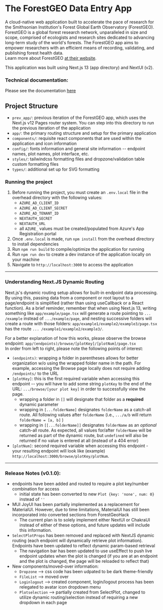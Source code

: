 # The ForestGEO Data Entry App

A cloud-native web application built to accelerate the pace of research for the Smithsonian
Institution's Forest Global Earth Observatory (ForestGEO). ForestGEO is a global forest research
network, unparalleled in size and scope, comprised of ecologists and research sites dedicated to
advancing long-term study of the world's forests. The ForestGEO app aims to empower researchers with
an efficient means of recording, validating, and publishing forest health data.  
Learn more about ForestGEO [at their website](https://www.forestgeo.si.edu/).

This application was built using Next.js 13 (app directory) and NextUI (v2).

### Technical documentation:

Please see the
documentation [here](https://github.com/ForestGeoHack/ForestGEO/wiki/ForestGEO-App-Specification)

## Project Structure

- `prev_app/`: previous iteration of the ForestGEO app, which uses the  
  Next.js v12 Pages router system. You can step into this directory to run the previous iteration of
  the application
- `app/`: the primary routing structure and setup for the primary application
- `components/`: requisite react components that are used within the application and icon
  information
- `config/`: fonts information and general site information -- endpoint names, plot names, plot
  interface, etc.
- `styles/`: tailwindcss formatting files and dropzone/validation table custom formatting files
- `types/`: additional set up for SVG formatting

### Running the project

1. Before running the project, you must create an `.env.local` file in the overhead directory with
   the following values:
    - `AZURE_AD_CLIENT_ID`
    - `AZURE_AD_CLIENT_SECRET`
    - `AZURE_AD_TENANT_ID`
    - `NEXTAUTH_SECRET`
    - `NEXTAUTH_URL`
    - all `AZURE_` values must be created/populated from Azure's App Registration portal
2. Once `.env.local` is made, run `npm install` from the overhead directory to install dependencies
3. Run `npm run build` to compile/optimize the application for running
4. Run `npm run dev` to create a dev instance of the application locally on your machine
5. Navigate to `http://localhost:3000` to access the application

---

### Understanding Next.JS Dynamic Routing

Next.js's dynamic routing setup allows for built-in endpoint data processing. By using this, passing
data from a component or root layout to a page/endpoint is simplified (rather than using useCallback
or a React function). As a brief reminder, remember that when using Next.js 13, writing something
like `app/example/page.tsx` will generate a route pointing to `... /example` instead
of `.../example/page`, and nesting successive folders will create a route with those
folders: `app/example1/example2/example3/page.tsx` has the route `... /example1/example2/example3/`.

For a better explanation of how this works, please observe the browse
endpoint: `app/(endpoints)/browse/[plotKey]/[plotNum]/page.tsx`<br />
In order from left to right, please note the following points of interest:

- `(endpoints)`: wrapping a folder in parentheses allows for better organization w/o using the
  wrapped folder name in the path. For example, accessing the Browse page locally does not require
  adding `/endpoints/` to the URL
- `[plotKey]`: this is the first required variable when accessing this endpoint -- you will have to
  add some string `plotKey` to the end of the URL: `.../browse/[your plot key]` in order to
  successfully view the page.
    - wrapping a folder in `[]` will designate that folder as a **required** dynamic parameter
    - wrapping in `[...folderName]` designates `folderName` as a catch-all route. All following
      values after `folderName` (i.e., `.../a/b` will return `folderName = [a, b]` )
    - wrapping in `[[...folderName]]` designates `folderName` as an *optional* catch-all route. As
      expected, all values for/after `folderName` will be returned as part of the dynamic route,
      but `undefined` will also be returned if no value is entered at all (instead of a 404 error)
- `[plotNum]`: second required variable when accessing this endpoint - your resulting endpoint will
  look like (example) `http://localhost:3000/browse/plotKey/plotNum`.

---

### Release Notes (v0.1.0):

- endpoints have been added and routed to require a plot key/number combination for access
    - initial state has been converted to new `Plot {key: 'none', num: 0}` instead of `''`
- MUI JoyUI has been partially implemented as a replacement for MaterialUI. However, due to time
  limitations, MaterialUI has still been incorporated into converted sections from ForestGeoHack
    - The current plan is to solely implement either NextUI or ChakraUI instead of either of these
      options, and future updates will include this information.
- `SelectPlotProps` has been removed and replaced with NextJS dynamic routing (each endpoint will
  dynamically retrieve plot information). Endpoints have been updated to reflect dynamic param-based
  retrieval
    - The navigation bar has been updated to use useEffect to push live endpoint updates when the
      plot is changed (if you are at an endpoint and the plot is changed, the page will be reloaded
      to reflect that)
- New components/moved-over information:
    - `Dropzone` --> css code has been udpated to be dark theme-friendly
    - `FileList` --> moved over
    - `Loginlogout` --> created component, login/logout process has been relegated to avatar icon
      dropdown menu
    - `Plotselection` --> partially created from SelectPlot, changed to utilize dynamic
      routing/selection instead of requiring a new dropdown in each page